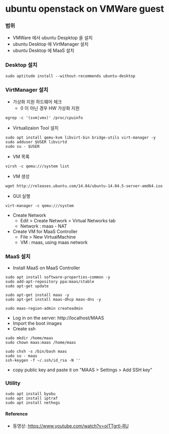 # ubuntu openstack on VMWare guest

### 범위
- VMWare 에서 ubuntu Despktop 을 설치
- ubuntu Desktop 에 VirtManager 설치
- ubuntu Desktop 에 MaaS 설치

### Desktop 설치
```
sudo aptitude install --without-recommends ubuntu-desktop
```

### VirtManager 설치
- 가상화 지원 하드웨어 체크 
  - 0 이 아닌 경우 HW 가상화 지원 
```
egrep -c '(svm|vmx)' /proc/cpuinfo 
```

- Virtualizaion Tool 설치
```
sudo apt install qemu-kvm libvirt-bin bridge-utils virt-manager -y
sudo adduser $USER libvirtd
sudo su - $USER
```

- VM 목록
```
virsh -c qemu:///system list
```

- VM 생성
```
wget http://releases.ubuntu.com/14.04/ubuntu-14.04.5-server-amd64.iso
```
- GUI 실행
```
virt-manager -c qemu:///system
```
- Create Network 
  - Edit > Create Network > Virtual Networks tab  
  - Network : maas - NAT
- Create VM for MaaS Controller
  - File > New VirtualMachine
  - VM : maas, using maas network

### MaaS 설치
- Install MaaS on MaaS Controller
```
sudo apt install software-properties-common -y
sudo add-apt-repository ppa:maas/stable
sudo apt-get update

sudo apt-get install maas -y
sudo apt-get install maas-dhcp maas-dns -y

sudo maas-region-admin createadmin
```
- Log in on the server: http://localhost/MAAS
- Import the boot images
- Create ssh
```
sudo mkdir /home/maas
sudo chown maas:maas /home/maas

sudo chsh -s /bin/bash maas
sudo su - maas
ssh-keygen -f ~/.ssh/id_rsa -N ''
```
  - copy public key and paste it on "MAAS > Settings > Add SSH key"
  
  

### Utility 
```
sudo apt install byobu
sudo apt install iptraf
sudo apt install nethogs

```

#### Reference
- 동영상: https://www.youtube.com/watch?v=ojTTgrtl-RU
